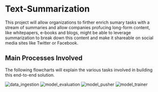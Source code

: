 # Text-Summarization

This project will allow organizations to firther enrich sumary tasks with a stream of summaries and allow companies profucing long-form content, like whitepapers, e-books and blogs, might be able to leverage summarization to break down this content and make it shareable on social media sites like Twitter or Facebook.

## Main Processes Involved

The following flowcharts will explain the various tasks involved in building this end-to-end solution.

![data_ingestion](https://github.com/um2158/text-summarization/assets/78294167/db8e286f-f887-4547-928f-4e8401f27267)
![model_evaluation](https://github.com/um2158/text-summarization/assets/78294167/5c96d6b3-e93c-4d29-b6ae-ce96a73fa67b)
![model_pusher](https://github.com/um2158/text-summarization/assets/78294167/4d43e07b-4ea3-4ef6-bf7c-a48cf1ec4f43)
![model_trainer](https://github.com/um2158/text-summarization/assets/78294167/80424511-59be-4a9b-b2a8-f01e7862dbc3)
